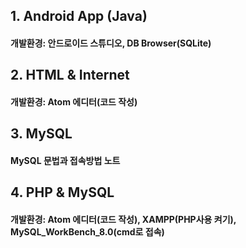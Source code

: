 ## 1. Android App (Java)
#### 개발환경: 안드로이드 스튜디오, DB Browser(SQLite)
## 2. HTML & Internet
#### 개발환경: Atom 에디터(코드 작성)
## 3. MySQL
#### MySQL 문법과 접속방법 노트
## 4. PHP & MySQL
#### 개발환경: Atom 에디터(코드 작성), XAMPP(PHP사용 켜기), MySQL_WorkBench_8.0(cmd로 접속)


